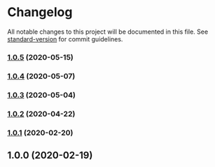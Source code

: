 # Changelog

All notable changes to this project will be documented in this file. See [standard-version](https://github.com/conventional-changelog/standard-version) for commit guidelines.

### [1.0.5](https://github.com/Kikobeats/top-user-agents/compare/v1.0.4...v1.0.5) (2020-05-15)

### [1.0.4](https://github.com/Kikobeats/top-user-agents/compare/v1.0.3...v1.0.4) (2020-05-07)

### [1.0.3](https://github.com/Kikobeats/top-user-agents/compare/v1.0.2...v1.0.3) (2020-05-04)

### [1.0.2](https://github.com/Kikobeats/top-user-agents/compare/v1.0.1...v1.0.2) (2020-04-22)

### [1.0.1](https://github.com/Kikobeats/top-user-agents/compare/v1.0.0...v1.0.1) (2020-02-20)

## 1.0.0 (2020-02-19)
